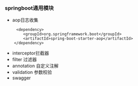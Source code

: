 ### springboot通用模块
- aop日志收集
```
     <dependency>
        <groupId>org.springframework.boot</groupId>
        <artifactId>spring-boot-starter-aop</artifactId>
    </dependency>
```
- interceptor拦截器
- filter 过滤器
- annotation 自定义注解
- validation 参数校验
- swagger